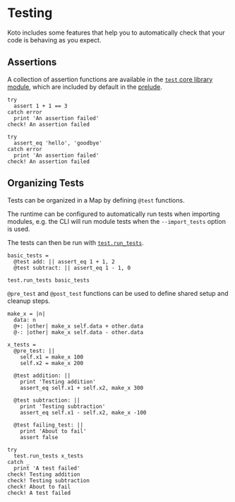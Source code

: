 # Testing

Koto includes some features that help you to automatically check that your code is behaving as you expect.

## Assertions

A collection of assertion functions are available in the [`test` core library module](../../core/test),
which are included by default in the [prelude](./prelude).

```koto
try 
  assert 1 + 1 == 3
catch error
  print 'An assertion failed'
check! An assertion failed

try 
  assert_eq 'hello', 'goodbye'
catch error
  print 'An assertion failed'
check! An assertion failed
```

## Organizing Tests

Tests can be organized in a Map by defining `@test` functions. 

The runtime can be configured to automatically run tests when importing modules, 
e.g. the CLI will run module tests when the `--import_tests` option is used.

The tests can then be run with [`test.run_tests`](../../core/test#run-tests).

```koto
basic_tests = 
  @test add: || assert_eq 1 + 1, 2 
  @test subtract: || assert_eq 1 - 1, 0 

test.run_tests basic_tests
```

`@pre_test` and `@post_test` functions can be used to define shared setup and cleanup steps.

```koto
make_x = |n|
  data: n
  @+: |other| make_x self.data + other.data
  @-: |other| make_x self.data - other.data

x_tests =
  @pre_test: || 
    self.x1 = make_x 100
    self.x2 = make_x 200

  @test addition: ||
    print 'Testing addition'
    assert_eq self.x1 + self.x2, make_x 300

  @test subtraction: ||
    print 'Testing subtraction'
    assert_eq self.x1 - self.x2, make_x -100

  @test failing_test: ||
    print 'About to fail'
    assert false

try
  test.run_tests x_tests
catch _
  print 'A test failed'
check! Testing addition
check! Testing subtraction
check! About to fail
check! A test failed
```


